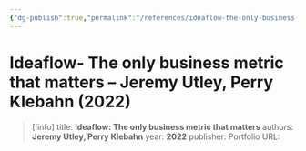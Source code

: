 ```yaml
---
{"dg-publish":true,"permalink":"/references/ideaflow-the-only-business-metric-that-matters-jeremy-utley-perry-klebahn-2022/"}
---
```


# Ideaflow- The only business metric that matters – Jeremy Utley, Perry Klebahn (2022)

> [!info]
> title: **Ideaflow: The only business metric that matters**
> authors: **Jeremy Utley, Perry Klebahn**
> year: **2022**
> publisher: Portfolio
> URL: 



